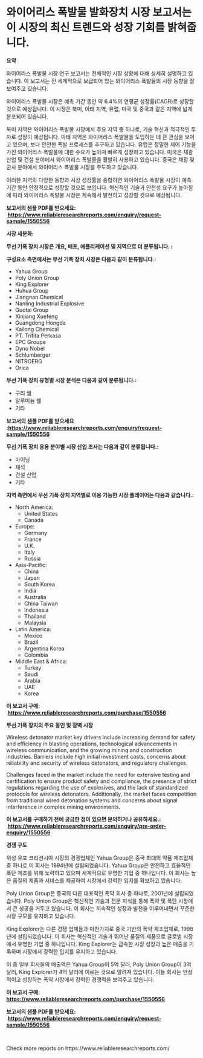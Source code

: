 <p><h1>와이어리스 폭발물 발화장치 시장 보고서는 이 시장의 최신 트렌드와 성장 기회를 밝혀줍니다.</h1></p><p><strong>요약</strong></p>
<p><p>와이어리스 폭발물 시장 연구 보고서는 전체적인 시장 상황에 대해 상세히 설명하고 있습니다. 이 보고서는 전 세계적으로 보급되어 있는 와이어리스 폭발물의 시장 동향을 잘 보여주고 있습니다.</p><p>와이어리스 폭발물 시장은 예측 기간 동안 약 6.4%의 연평균 성장률(CAGR)로 성장할 것으로 예상됩니다. 이 시장은 북미, 아태 지역, 유럽, 미국 및 중국과 같은 지역에 넓게 분포되어 있습니다.</p><p>북미 지역은 와이어리스 폭발물 시장에서 주요 지역 중 하나로, 기술 혁신과 적극적인 투자로 성장이 예상됩니다. 아태 지역은 와이어리스 폭발물을 도입하는 데 큰 관심을 보이고 있으며, 보다 안전한 폭발 프로세스를 추구하고 있습니다. 유럽은 정밀한 제어 기능을 가진 와이어리스 폭발물에 대한 수요가 높아져 빠르게 성장하고 있습니다. 미국은 채광 산업 및 건설 분야에서 와이어리스 폭발물을 활발히 사용하고 있습니다. 중국은 채광 및 군사 분야에서 와이어리스 폭발물 시장을 주도하고 있습니다.</p><p>이러한 지역의 다양한 동향과 시장 성장률을 종합하면 와이어리스 폭발물 시장이 예측 기간 동안 안정적으로 성장할 것으로 보입니다. 혁신적인 기술과 안전성 요구가 높아짐에 따라 와이어리스 폭발물 시장은 계속해서 발전하고 성장할 것으로 예상됩니다.</p></p>
<p><strong>보고서의 샘플 PDF를 받으세요: &nbsp;<a href="https://www.reliableresearchreports.com/enquiry/request-sample/1550556">https://www.reliableresearchreports.com/enquiry/request-sample/1550556</a></strong></p>
<p><strong>시장 세분화:</strong></p>
<p><strong> 무선 기폭 장치 시장은 개요, 배포, 애플리케이션 및 지역으로 더 분류됩니다. :</strong></p>
<p><strong>구성요소 측면에서는 무선 기폭 장치 시장은 다음과 같이 분류됩니다.:</strong></p>
<p><ul><li>Yahua Group</li><li>Poly Union Group</li><li>King Explorer</li><li>Huhua Group</li><li>Jiangnan Chemical</li><li>Nanling Industrial Explosive</li><li>Guotai Group</li><li>Xinjiang Xuefeng</li><li>Guangdong Hongda</li><li>Kailong Chemical</li><li>PT. Trifita Perkasa</li><li>EPC Groupe</li><li>Dyno Nobel</li><li>Schlumberger</li><li>NITROERG</li><li>Orica</li></ul></p>
<p><strong> 무선 기폭 장치 유형별 시장 분석은 다음과 같이 분류됩니다.:</strong></p>
<p><ul><li>구리 쉘</li><li>알루미늄 쉘</li><li>기타</li></ul></p>
<p><strong>보고서의 샘플 PDF를 받으세요 :<a href="https://www.reliableresearchreports.com/enquiry/request-sample/1550556">https://www.reliableresearchreports.com/enquiry/request-sample/1550556</a></strong></p>
<p><strong> 무선 기폭 장치 응용 분야별 시장 산업 조사는 다음과 같이 분류됩니다.:</strong></p>
<p><ul><li>마이닝</li><li>채석</li><li>건설 산업</li><li>기타</li></ul></p>
<p><strong>지역 측면에서 무선 기폭 장치 지역별로 이용 가능한 시장 플레이어는 다음과 같습니다.:</strong></p>
<p><ul>
    <li>
        North America:
        <ul>
            <li>United States</li>
            <li>Canada</li>
        </ul>
    </li>
    <li>
        Europe:
        <ul>
            <li>Germany</li>
            <li>France</li>
            <li>U.K.</li>
            <li>Italy</li>
            <li>Russia</li>
        </ul>
    </li>
    <li>
        Asia-Pacific:
        <ul>
            <li>China</li>
            <li>Japan</li>
            <li>South Korea</li>
            <li>India</li>
            <li>Australia</li>
            <li>China Taiwan</li>
            <li>Indonesia</li>
            <li>Thailand</li>
            <li>Malaysia</li>
        </ul>
    </li>
    <li>
        Latin America:
        <ul>
            <li>Mexico</li>
            <li>Brazil</li>
            <li>Argentina Korea</li>
            <li>Colombia</li>
        </ul>
    </li>
    <li>
        Middle East & Africa:
        <ul>
            <li>Turkey</li>
            <li>Saudi</li>
            <li>Arabia</li>
            <li>UAE</li>
            <li>Korea</li>
        </ul>
    </li>
    </ul></p>
<p><strong>이 보고서 구매: &nbsp;<a href="https://www.reliableresearchreports.com/purchase/1550556">https://www.reliableresearchreports.com/purchase/1550556</a></strong></p>
<p><strong>무선 기폭 장치의 주요 동인 및 장벽 시장</strong></p>
<p><p>Wireless detonator market key drivers include increasing demand for safety and efficiency in blasting operations, technological advancements in wireless communication, and the growing mining and construction industries. Barriers include high initial investment costs, concerns about reliability and security of wireless detonators, and regulatory challenges.</p><p>Challenges faced in the market include the need for extensive testing and certification to ensure product safety and compliance, the presence of strict regulations regarding the use of explosives, and the lack of standardized protocols for wireless detonators. Additionally, the market faces competition from traditional wired detonation systems and concerns about signal interference in complex mining environments.</p></p>
<p><strong>이 보고서를 구매하기 전에 궁금한 점이 있으면 문의하거나 공유하세요.: &nbsp;<a href="https://www.reliableresearchreports.com/enquiry/pre-order-enquiry/1550556">https://www.reliableresearchreports.com/enquiry/pre-order-enquiry/1550556</a></strong></p>
<p><strong>경쟁 구도</strong></p>
<p><p>위성 유포 크리션시아 시장의 경쟁업체인 Yahua Group은 중국 최대의 약품 제조업체 중 하나로 이 회사는 1994년에 설립되었습니다. Yahua Group은 안전하고 효율적인 폭탄 제조를 위해 노력하고 있으며 세계적으로 유명한 기업 중 하나입니다. 이 회사는 높은 품질의 제품과 서비스를 제공하여 시장에서 강력한 입지를 확보하고 있습니다.</p><p>Poly Union Group은 중국의 다른 대표적인 폭약 회사 중 하나로, 2001년에 설립되었습니다. Poly Union Group은 혁신적인 기술과 전문 지식을 통해 폭약 및 폭탄 시장에서 큰 성공을 거두고 있습니다. 이 회사는 지속적인 성장과 발전을 이루어내면서 꾸준한 시장 규모를 유지하고 있습니다.</p><p>King Explorer는 다른 경쟁 업체들과 마찬가지로 중국 기반의 폭약 제조업체로, 1998년에 설립되었습니다. 이 회사는 혁신적인 기술과 뛰어난 품질의 제품으로 글로벌 시장에서 유명한 기업 중 하나입니다. King Explorer는 급속한 시장 성장과 높은 매출을 기록하며 시장에서 강력한 입지를 유지하고 있습니다.</p><p>이 중 일부 회사들의 매출액은 Yahua Group이 5억 달러, Poly Union Group이 3억 달러, King Explorer가 4억 달러에 이르는 것으로 알려져 있습니다. 이들 회사는 안정적이고 성장하는 폭약 시장에서 강력한 경쟁력을 보여주고 있습니다.</p></p>
<p><strong>이 보고서 구매: &nbsp; <a href="https://www.reliableresearchreports.com/purchase/1550556">https://www.reliableresearchreports.com/purchase/1550556</a></strong></p>
<p><strong>보고서의 샘플 PDF를 받으세요: &nbsp;<a href="https://www.reliableresearchreports.com/enquiry/request-sample/1550556">https://www.reliableresearchreports.com/enquiry/request-sample/1550556</a></strong><strong></strong></p>
<p>&nbsp;</p>
<p>Check more reports on https://www.reliableresearchreports.com/</p>